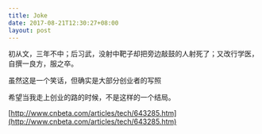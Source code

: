 ```yaml
---
title: Joke
date: 2017-08-21T12:30:27+08:00
layout: post
---
```


初从文，三年不中；后习武，没射中靶子却把旁边敲鼓的人射死了；又改行学医，自撰一良方，服之卒。

虽然这是一个笑话，但确实是大部分创业者的写照

希望当我走上创业的路的时候，不是这样的一个结局。

[http://www.cnbeta.com/articles/tech/643285.htm](http://www.cnbeta.com/articles/tech/643285.htm)
